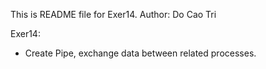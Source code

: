 This is README file for Exer14.
Author: Do Cao Tri

Exer14:
- Create Pipe, exchange data between related processes.